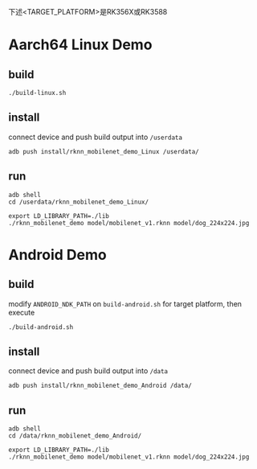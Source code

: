 下述<TARGET_PLATFORM>是RK356X或RK3588
# Aarch64 Linux Demo
## build

```
./build-linux.sh
```

## install

connect device and push build output into `/userdata`

```
adb push install/rknn_mobilenet_demo_Linux /userdata/
```

## run

```
adb shell
cd /userdata/rknn_mobilenet_demo_Linux/
```

```
export LD_LIBRARY_PATH=./lib
./rknn_mobilenet_demo model/mobilenet_v1.rknn model/dog_224x224.jpg
```

# Android Demo
## build

modify `ANDROID_NDK_PATH` on `build-android.sh` for target platform, then execute

```
./build-android.sh
```

## install

connect device and push build output into `/data`

```
adb push install/rknn_mobilenet_demo_Android /data/
```

## run

```
adb shell
cd /data/rknn_mobilenet_demo_Android/
```

```
export LD_LIBRARY_PATH=./lib
./rknn_mobilenet_demo model/mobilenet_v1.rknn model/dog_224x224.jpg
```

